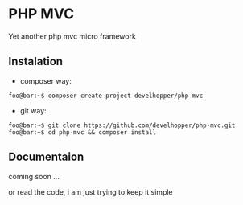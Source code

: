# PHP MVC
Yet another php mvc micro framework

## Instalation

- composer way:

```console
foo@bar:~$ composer create-project develhopper/php-mvc
```

- git way:

```console
foo@bar:~$ git clone https://github.com/develhopper/php-mvc.git
foo@bar:~$ cd php-mvc && composer install
```

## Documentaion

coming soon ...

or read the code, i am just trying to keep it simple